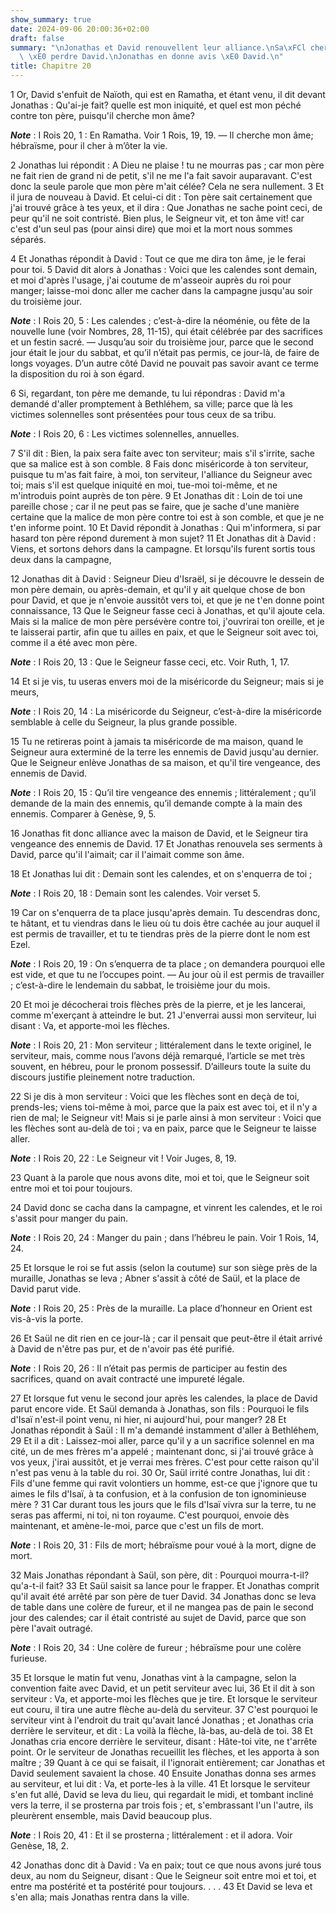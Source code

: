```yaml
---
show_summary: true
date: 2024-09-06 20:00:36+02:00
draft: false
summary: "\nJonathas et David renouvellent leur alliance.\nSa\xFCl cherche toujours\
  \ \xE0 perdre David.\nJonathas en donne avis \xE0 David.\n"
title: Chapitre 20
---
```





1 Or, David s'enfuit de Naïoth, qui est en Ramatha, et étant venu, il dit devant Jonathas : Qu'ai-je fait? quelle est mon iniquité, et quel est mon péché contre ton père, puisqu'il cherche mon âme?

***Note*** :  I Rois 20, 1 : En Ramatha. Voir 1 Rois, 19, 19. ― Il cherche mon âme; hébraïsme, pour il cher à m’ôter la vie.

2 Jonathas lui répondit : A Dieu ne plaise ! tu ne mourras pas ; car mon père ne fait rien de grand ni de petit, s'il ne me l'a fait savoir auparavant. C'est donc la seule parole que mon père m'ait célée? Cela ne sera nullement. 3 Et il jura de nouveau à David. Et celui-ci dit : Ton père sait certainement que j'ai trouvé grâce à tes yeux, et il dira : Que Jonathas ne sache point ceci, de peur qu'il ne soit contristé. Bien plus, le Seigneur vit, et ton âme vit! car c'est d'un seul pas (pour ainsi dire) que moi et la mort nous sommes séparés.


4 Et Jonathas répondit à David : Tout ce que me dira ton âme, je le ferai pour toi. 5 David dit alors à Jonathas : Voici que les calendes sont demain, et moi d'après l'usage, j'ai coutume de m'asseoir auprès du roi pour manger; laisse-moi donc aller me cacher dans la campagne jusqu'au soir du troisième jour.

***Note*** :  I Rois 20, 5 : Les calendes ; c’est-à-dire la néoménie, ou fête de la nouvelle lune (voir Nombres, 28, 11-15), qui était célébrée par des sacrifices et un festin sacré. ― Jusqu’au soir du troisième jour, parce que le second jour était le jour du sabbat, et qu’il n’était pas permis, ce jour-là, de faire de longs voyages. D’un autre côté David ne pouvait pas savoir avant ce terme la disposition du roi à son égard.

6 Si, regardant, ton père me demande, tu lui répondras : David m'a demandé d'aller promptement à Bethléhem, sa ville; parce que là les victimes solennelles sont présentées pour tous ceux de sa tribu.

***Note*** :  I Rois 20, 6 : Les victimes solennelles, annuelles.

7 S'il dit : Bien, la paix sera faite avec ton serviteur; mais s'il s'irrite, sache que sa malice est à son comble. 8 Fais donc miséricorde à ton serviteur, puisque tu m'as fait faire, à moi, ton serviteur, l'alliance du Seigneur avec toi; mais s'il est quelque iniquité en moi, tue-moi toi-même, et ne m'introduis point auprès de ton père. 9 Et Jonathas dit : Loin de toi une pareille chose ; car il ne peut pas se faire, que je sache d'une manière certaine que la malice de mon père contre toi est à son comble, et que je ne t'en informe point. 10 Et David répondit à Jonathas : Qui m'informera, si par hasard ton père répond durement à mon sujet? 11 Et Jonathas dit à David : Viens, et sortons dehors dans la campagne. Et lorsqu'ils furent sortis tous deux dans la campagne,


12 Jonathas dit à David : Seigneur Dieu d'Israël, si je découvre le dessein de mon père demain, ou après-demain, et qu'il y ait quelque chose de bon pour David, et que je n'envoie aussitôt vers toi, et que je ne t'en donne point connaissance, 13 Que le Seigneur fasse ceci à Jonathas, et qu'il ajoute cela. Mais si la malice de mon père persévère contre toi, j'ouvrirai ton oreille, et je te laisserai partir, afin que tu ailles en paix, et que le Seigneur soit avec toi, comme il a été avec mon père.

***Note*** :  I Rois 20, 13 : Que le Seigneur fasse ceci, etc. Voir Ruth, 1, 17.

14 Et si je vis, tu useras envers moi de la miséricorde du Seigneur; mais si je meurs,

***Note*** :  I Rois 20, 14 : La miséricorde du Seigneur, c’est-à-dire la miséricorde semblable à celle du Seigneur, la plus grande possible.

15 Tu ne retireras point à jamais ta miséricorde de ma maison, quand le Seigneur aura exterminé de la terre les ennemis de David jusqu'au dernier. Que le Seigneur enlève Jonathas de sa maison, et qu'il tire vengeance, des ennemis de David.

***Note*** :  I Rois 20, 15 : Qu’il tire vengeance des ennemis ; littéralement ; qu’il demande de la main des ennemis, qu’il demande compte à la main des ennemis. Comparer à Genèse, 9, 5.

16 Jonathas fit donc alliance avec la maison de David, et le Seigneur tira vengeance des ennemis de David. 17 Et Jonathas renouvela ses serments à David, parce qu'il l'aimait; car il l'aimait comme son âme.


18 Et Jonathas lui dit : Demain sont les calendes, et on s'enquerra de toi ;

***Note*** :  I Rois 20, 18 : Demain sont les calendes. Voir verset 5.

19 Car on s'enquerra de ta place jusqu'après demain. Tu descendras donc, te hâtant, et tu viendras dans le lieu où tu dois être cachée au jour auquel il est permis de travailler, et tu te tiendras près de la pierre dont le nom est Ezel.

***Note*** :  I Rois 20, 19 : On s’enquerra de ta place ; on demandera pourquoi elle est vide, et que tu ne l’occupes point. ― Au jour où il est permis de travailler ; c’est-à-dire le lendemain du sabbat, le troisième jour du mois.

20 Et moi je décocherai trois flèches près de la pierre, et je les lancerai, comme m'exerçant à atteindre le but. 21 J'enverrai aussi mon serviteur, lui disant : Va, et apporte-moi les flèches.

***Note*** :  I Rois 20, 21 : Mon serviteur ; littéralement dans le texte originel, le serviteur, mais, comme nous l’avons déjà remarqué, l’article se met très souvent, en hébreu, pour le pronom possessif. D’ailleurs toute la suite du discours justifie pleinement notre traduction.

22 Si je dis à mon serviteur : Voici que les flèches sont en deçà de toi, prends-les; viens toi-même à moi, parce que la paix est avec toi, et il n'y a rien de mal; le Seigneur vit! Mais si je parle ainsi à mon serviteur : Voici que les flèches sont au-delà de toi ; va en paix, parce que le Seigneur te laisse aller.

***Note*** :  I Rois 20, 22 : Le Seigneur vit ! Voir Juges, 8, 19.

23 Quant à la parole que nous avons dite, moi et toi, que le Seigneur soit entre moi et toi pour toujours.


24 David donc se cacha dans la campagne, et vinrent les calendes, et le roi s'assit pour manger du pain.

***Note*** :  I Rois 20, 24 : Manger du pain ; dans l’hébreu le pain. Voir 1 Rois, 14, 24.

25 Et lorsque le roi se fut assis (selon la coutume) sur son siège près de la muraille, Jonathas se leva ; Abner s'assit à côté de Saül, et la place de David parut vide.

***Note*** :  I Rois 20, 25 : Près de la muraille. La place d’honneur en Orient est vis-à-vis la porte.

26 Et Saül ne dit rien en ce jour-là ; car il pensait que peut-être il était arrivé à David de n'être pas pur, et de n'avoir pas été purifié.

***Note*** :  I Rois 20, 26 : Il n’était pas permis de participer au festin des sacrifices, quand on avait contracté une impureté légale.

27 Et lorsque fut venu le second jour après les calendes, la place de David parut encore vide. Et Saül demanda à Jonathas, son fils : Pourquoi le fils d'Isaï n'est-il point venu, ni hier, ni aujourd'hui, pour manger? 28 Et Jonathas répondit à Saül : Il m'a demandé instamment d'aller à Bethléhem, 29 Et il a dit : Laissez-moi aller, parce qu'il y a un sacrifice solennel en ma cité, un de mes frères m'a appelé ; maintenant donc, si j'ai trouvé grâce à vos yeux, j'irai aussitôt, et je verrai mes frères. C'est pour cette raison qu'il n'est pas venu à la table du roi. 30 Or, Saül irrité contre Jonathas, lui dit : Fils d'une femme qui ravit volontiers un homme, est-ce que j'ignore que tu aimes le fils d'Isaï, à ta confusion, et à la confusion de ton ignominieuse mère ? 31 Car durant tous les jours que le fils d'Isaï vivra sur la terre, tu ne seras pas affermi, ni toi, ni ton royaume. C'est pourquoi, envoie dès maintenant, et amène-le-moi, parce que c'est un fils de mort.

***Note*** :  I Rois 20, 31 : Fils de mort; hébraïsme pour voué à la mort, digne de mort.

32 Mais Jonathas répondant à Saül, son père, dit : Pourquoi mourra-t-il? qu'a-t-il fait? 33 Et Saül saisit sa lance pour le frapper. Et Jonathas comprit qu'il avait été arrêté par son père de tuer David. 34 Jonathas donc se leva de table dans une colère de fureur, et il ne mangea pas de pain le second jour des calendes; car il était contristé au sujet de David, parce que son père l'avait outragé.

***Note*** :  I Rois 20, 34 : Une colère de fureur ; hébraïsme pour une colère furieuse.


35 Et lorsque le matin fut venu, Jonathas vint à la campagne, selon la convention faite avec David, et un petit serviteur avec lui, 36 Et il dit à son serviteur : Va, et apporte-moi les flèches que je tire. Et lorsque le serviteur eut couru, il tira une autre flèche au-delà du serviteur. 37 C'est pourquoi le serviteur vint à l'endroit du trait qu'avait lancé Jonathas ; et Jonathas cria derrière le serviteur, et dit : La voilà la flèche, là-bas, au-delà de toi. 38 Et Jonathas cria encore derrière le serviteur, disant : Hâte-toi vite, ne t'arrête point. Or le serviteur de Jonathas recueillit les flèches, et les apporta à son maître ; 39 Quant à ce qui se faisait, il l'ignorait entièrement; car Jonathas et David seulement savaient la chose. 40 Ensuite Jonathas donna ses armes au serviteur, et lui dit : Va, et porte-les à la ville. 41 Et lorsque le serviteur s'en fut allé, David se leva du lieu, qui regardait le midi, et tombant incliné vers la terre, il se prosterna par trois fois ; et, s'embrassant l'un l'autre, ils
pleurèrent ensemble, mais David beaucoup plus.

***Note*** :  I Rois 20, 41 : Et il se prosterna ; littéralement : et il adora. Voir Genèse, 18, 2.

42 Jonathas donc dit à David : Va en paix; tout ce que nous avons juré tous deux, au nom du Seigneur, disant : Que le Seigneur soit entre moi et toi, et entre ma postérité et ta postérité pour toujours. . . . 43 Et David se leva et s'en alla; mais Jonathas rentra dans la ville.

